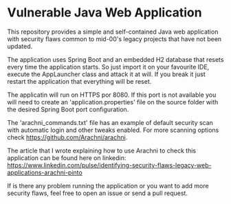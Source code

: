# Vulnerable Java Web Application
This repository provides a simple and self-contained Java web application with security flaws common to mid-00's legacy projects that have not been updated.

The application uses Spring Boot and an embedded H2 database that resets every time the application starts. So just import it on your favourite IDE, execute the AppLauncher class and attack it at will. If you break it just restart the application that everything will be reset.

The applicatin will run on HTTPS por 8080. If this port is not available you will need to create an 'application.properties' file on the source folder with the desired Spring Boot port configuration.

The 'arachni_commands.txt' file has an example of default security scan with automatic login and other tweaks enabled. For more scanning options check https://github.com/Arachni/arachni.

The article that I wrote explaining how to use Arachni to check this application can be found here on linkedin: https://www.linkedin.com/pulse/identifying-security-flaws-legacy-web-applications-arachni-pinto

If is there any problem running the application or you want to add more security flaws, feel free to open an issue or send a pull request.
